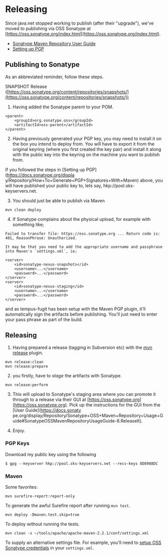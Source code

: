 
# Releasing

Since java.net stopped working to publish (after their "upgrade"), we've moved to publishing via OSS Sonatype at [https://oss.sonatype.org/index.html](https://oss.sonatype.org/index.html).

  * [Sonatype Maven Repository User Guide](https://docs.sonatype.org/display/Repository/Sonatype+OSS+Maven+Repository+Usage+Guide)
  * [Setting up PGP](https://docs.sonatype.org/display/Repository/How+To+Generate+PGP+Signatures+With+Maven)

## Publishing to Sonatype

As an abbreviated reminder, follow these steps.

SNAPSHOT Release ([https://oss.sonatype.org/content/repositories/snapshots/](https://oss.sonatype.org/content/repositories/snapshots/))

  1. Having added the Sonatype parent to your POM.


    <parent>
        <groupId>org.sonatype.oss</groupId>
        <artifactId>oss-parent</artifactId>
    </parent>


  2. Having previously generated your PGP key, you may need to install it on the box you intend to deploy from. You will have to export it from the original keyring (where you first created the key pair) and install it along with the public key into the keyring on the machine you want to publish from.

   If you followed the steps in [Setting up PGP](https://docs.sonatype.org/displa y/Repository/How+To+Generate+PGP+Signatures+With+Maven) above, you will have published your public key to, lets say, hkp://pool.sks-keyservers.net.

  3. You should just be able to publish via Maven


    mvn clean deploy

  4. If Sonatype complains about the physical upload, for example with something like;

    Failed to transfer file: https://oss.sonatype.org ... Return code is: 401, ReasonPhrase: Unauthorized.

    It may be that you need to add the appropriate username and passphrase into Maven's `settings.xml`, ie;

    <server>
     	<id>sonatype-nexus-snapshots</id>
     	<username>...</username>
     	<password>...</password>
    </server>
    <server>
        <id>sonatype-nexus-staging</id>
        <username>...</username>
        <password>...</password>
    </server>

and as tempus-fugit has been setup with the Maven PGP plugin, it'll automatically sign the artifacts before publishing. You'll just need to enter your pass phrase as part of the build.

## Releasing

  1. Having prepared a release (tagging in Subversion etc) with the [mvn release](http://maven.apache.org/plugins/maven-release-plugin/examples/prepare-release.html) plugin.


    mvn release:clean
    mvn release:prepare

  2. you firstly, have to _stage_ the artifacts with Sonatype.

    mvn release:perform

  3. This will upload to Sonatype's staging area where you can promote it through to a release via their GUI at [https://oss.sonatype.org](https://oss.sonatype.org). Pick up the instructions for the GUI from the [User Guide](https://docs.sonaty pe.org/display/Repository/Sonatype+OSS+Maven+Repository+Usage+Guide#SonatypeOSSMavenRepositoryUsageGuide-8.ReleaseIt).

  4. Enjoy.

### PGP Keys

Download my public key using the following

    $ gpg --keyserver hkp://pool.sks-keyservers.net --recv-keys 8D8988DC

### Maven

Some favorites:


    mvn surefire-report:report-only

To generate the awful Surefire report after running `mvn test`.

    mvn deploy -Dmaven.test.skip=true

To deploy without running the tests.

    mvn clean -s ~/tools/apache/apache-maven-2.2.1/conf/settings.xml

To supply an alternative settings file. For example, you'll need to [setup OSS Sonatype credentials](http://www.sonatype.com/people/2010/11/what-to-do-when-nexus-returns-401/) in your `settings.xml`.